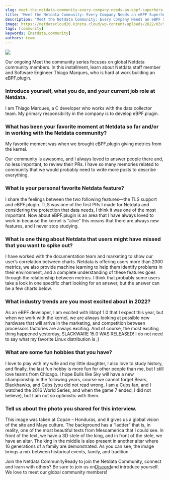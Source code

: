 ```yaml
---
slug: meet-the-netdata-community-every-company-needs-an-ebpf-superhero-like-thiago
title: "Meet the Netdata Community: Every Company Needs an eBPF Superhero Like Thiago"
description: "Meet the Netdata Community: Every Company Needs an eBPF Superhero Like Thiago"
image: https://netdatacloud20.kinsta.cloud/wp-content/uploads/2022/03/thiago-2.png
tags: [community]
keywords: [netdata,community]
authors: team
---
```


<!--truncate-->

![](https://netdatacloud20.kinsta.cloud/wp-content/uploads/2022/03/thiago-2.png)

Our ongoing Meet the community series focuses on global Netdata community members. In this installment, learn about Netdata staff member and Software Engineer Thiago Marques, who is hard at work building an eBPF.plugin.

### Introduce yourself, what you do, and your current job role at Netdata.

I am Thiago Marques, a C developer who works with the data collector team. My primary responsibility in the company is to develop eBPF.plugin.

### What has been your favorite moment at Netdata so far and/or in working with the Netdata community?

My favorite moment was when we brought eBPF.plugin giving metrics from the kernel.

Our community is awesome, and I always loved to answer people there and, no less important, to review their PRs. I have so many memories related to community that we would probably need to write more posts to describe everything.

### What is your personal favorite Netdata feature?

I share the feelings between the two following features—the TLS support and eBPF.plugin. TLS was one of the first PRs I made for Netdata and considering the protection that data needs, I think it was one of the most important. Now about eBPF.plugin is an area that I have always loved to work in because the kernel is “alive” this means that there are always new features, and I never stop studying.

### What is one thing about Netdata that users might have missed that you want to spike out?

I have worked with the documentation team and marketing to show our user’s correlation between charts. Netdata is offering users more than 2000 metrics, we also provide machine learning to help them identify problems in their environment, and a complete understanding of these features goes through the relationship between metrics. I think that probably some users take a look in one specific chart looking for an answer, but the answer can be a few charts below.

### What industry trends are you most excited about in 2022?

As an eBPF developer, I am excited with libbpf 1.0 that I expect this year, but when we work with the kernel, we are always looking at possible new hardware that will arrive in the marketing, and competition between processors factories are always exciting. And of course, the most exciting thing happened yesterday, SLACKWARE 15.0 WAS RELEASED! I do not need to say what my favorite Linux distribution is ;)

### What are some fun hobbies that you have?

I love to play with my wife and my little daughter, I also love to study history, and finally, the last fun hobby is more fun for other people than me, but I still love teams from Chicago. I hope Bulls like Sky will have a new championship in the following years, course we cannot forget Bears, Blackhawks, and Cubs (you did not read wrong, I am a Cubs fan, and I watched the 2016 World Series, and when the game 7 ended, I did not believe), but I am not so optimistic with them.

### Tell us about the photo you shared for this interview.

This image was taken at Copan – Honduras, and it gives us a global vision of the site and Maya culture. The background has a “ladder” that is, in reality, one of the most beautiful texts from Mesoamerica that I could see. In front of the text, we have a 3D stele of the king, and in front of the stele, we have an altar. The king in the middle is also present in another altar where 16 generations of a family are demonstrated. As you can see, the image brings a mix between historical events, family, and tradition.

Join the Netdata CommunityReady to join the Netdata Community, connect and learn with others? Be sure to join us on<a href="https://discord.gg/kUk3nCmbtx">Discord</a>and introduce yourself. We love to meet our global community members!
